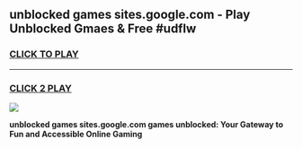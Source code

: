 
## unblocked games sites.google.com - Play Unblocked Gmaes & Free #udflw
<h3>
<a href="https://news.freeplayer.one?title=unblocked_games_sites.google.com&ref=03M">CLICK TO PLAY</a></h3>
<hr>

<h3>
<a href="https://news.freeplayer.one?title=unblocked_games_sites.google.com&ref=03M">CLICK 2 PLAY</a>
  
</h3>

<a href="https://news.freeplayer.one?title=unblocked_games_sites.google.com&ref=03M"><img src="https://clearcache.store/games.png"></a>


**unblocked games sites.google.com games unblocked: Your Gateway to Fun and Accessible Online Gaming**
